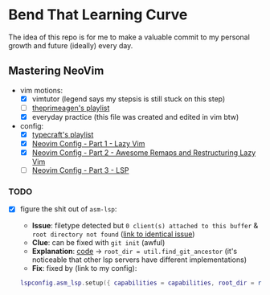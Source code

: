 # Bend That Learning Curve

The idea of this repo is for me to make a valuable commit to my personal growth and future (ideally) every day.

## Mastering NeoVim

- vim motions:
    - [x] vimtutor (legend says my stepsis is still stuck on this step)
    - [ ] [theprimeagen's playlist](https://www.youtube.com/playlist?list=PLm323Lc7iSW_wuxqmKx_xxNtJC_hJbQ7R)
    - [x] everyday practice (this file was created and edited in vim btw)
- config:
    - [x] [typecraft's playlist](https://www.youtube.com/playlist?list=PLsz00TDipIffreIaUNk64KxTIkQaGguqn) 
    - [x] [Neovim Config - Part 1 - Lazy Vim](https://www.youtube.com/watch?v=ZWWxwwUsPNw)
    - [x] [Neovim Config - Part 2 - Awesome Remaps and Restructuring Lazy Vim](https://www.youtube.com/watch?v=c0Xmd4PGino)
    - [ ] [Neovim Config - Part 3 - LSP](https://www.youtube.com/watch?v=MuUrCcvE-Yw)

### TODO

- [x] figure the shit out of `asm-lsp`:
    - **Issue**: filetype detected but `0 client(s) attached to this buffer` & `root directory not found` ([link to identical issue](https://www.reddit.com/r/neovim/comments/16x65f9/has_anyone_had_any_issues_with_asmlsp/))
    - **Clue**: can be fixed with `git init` (awful)
    - **Explanation**: [code](https://github.com/neovim/nvim-lspconfig/blob/master/lua/lspconfig/server_configurations/asm_lsp.lua) -> `root_dir = util.find_git_ancestor` (it's noticeable that other lsp servers have different implementations) 
    - **Fix**: fixed by (link to my config):
    ```lua
    lspconfig.asm_lsp.setup({ capabilities = capabilities, root_dir = require('lspconfig.util').root_pattern('.asm-lsp.toml', '.git', '*.asm', '*.s', '*.S') })` 
    ```

